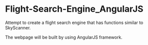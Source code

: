 # Flight-Search-Engine_AngularJS

Attempt to create a flight search engine that has functions similar to SkyScanner.

The webpage will be built by using AngularJS framework.